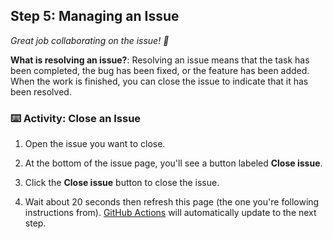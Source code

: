 

## Step 5: Managing an Issue

_Great job collaborating on the issue! 🎉_

**What is resolving an issue?**: Resolving an issue means that the task has been completed, the bug has been fixed, or the feature has been added. When the work is finished, you can close the issue to indicate that it has been resolved.

### :keyboard: Activity: Close an Issue

1. Open the issue you want to close.
2. At the bottom of the issue page, you'll see a button labeled **Close issue**.
3. Click the **Close issue** button to close the issue.

1. Wait about 20 seconds then refresh this page (the one you're following instructions from). [GitHub Actions](https://docs.github.com/en/actions) will automatically update to the next step.
